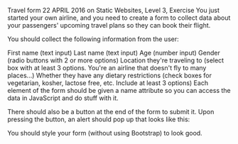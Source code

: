 Travel form
22 APRIL 2016 on Static Websites, Level 3, Exercise
You just started your own airline, and you need to create a form to collect data about your passengers' upcoming travel plans so they can book their flight.

You should collect the following information from the user:

First name (text input)
Last name (text input)
Age (number input)
Gender (radio buttons with 2 or more options)
Location they're traveling to (select box with at least 3 options. You're an airline that doesn't fly to many places...)
Whether they have any dietary restrictions (check boxes for vegetarian, kosher, lactose free, etc. Include at least 3 options)
Each element of the form should be given a name attribute so you can access the data in JavaScript and do stuff with it.

There should also be a button at the end of the form to submit it. Upon pressing the button, an alert should pop up that looks like this:



You should style your form (without using Bootstrap) to look good.

